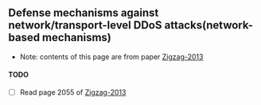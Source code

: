 ﻿Defense mechanisms against network/transport-level DDoS attacks(network-based mechanisms)
---

- Note: contents of this page are from paper [Zigzag-2013](https://github.com/hxwang/Security-Summary/blob/master/papers/ZargarJ13_Survey_Defense-Mechanism-against-DDoS.md)



#### TODO
- [ ] Read page 2055 of [Zigzag-2013](https://github.com/hxwang/Security-Summary/blob/master/papers/ZargarJ13_Survey_Defense-Mechanism-against-DDoS.md)
